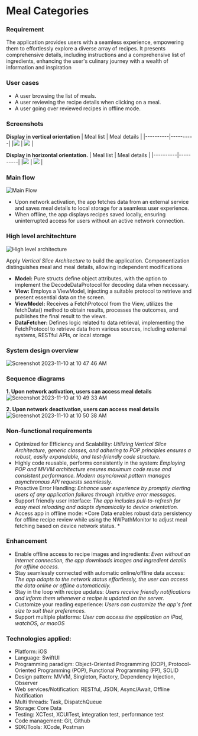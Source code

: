 # Meal Categories

### Requirement
The application provides users with a seamless experience, empowering them to effortlessly explore a diverse array of recipes. It presents comprehensive details, including instructions and a comprehensive list of ingredients, enhancing the user's culinary journey with a wealth of information and inspiration

### User cases
* A user browsing the list of meals.
* A user reviewing the recipe details when clicking on a meal.
* A user going over reviewed recipes in offline mode.

### Screenshots
**Display in vertical orientation**
| Meal list | Meal details |
|----------|----------|
|<kbd><img src="https://user-images.githubusercontent.com/118146780/282129797-c6303cf1-856b-4138-aa58-3cfbe06376d7.png"></kbd> | <kbd><img src="https://user-images.githubusercontent.com/118146780/282130027-69a0faea-25c3-490d-98ca-33cb1443c629.png"></kbd> | 

**Display in horizontal orientation.**
| Meal list | Meal details |
|----------|----------|
|<kbd><img src="https://user-images.githubusercontent.com/118146780/282130599-e66da311-6772-48e9-b2c6-963bb051f109.png"></kbd> | <kbd><img src="https://user-images.githubusercontent.com/118146780/282130796-e51eaa2c-3c94-4f2c-8558-3aee595ab4bc.png"></kbd> |

### Main flow
![Main Flow](https://github.com/salmdoo/SwiftUI-MealCategogies/assets/118146780/bfeb3b7e-5272-4ec5-9117-cb189826e3e1)
* Upon network activation, the app fetches data from an external service and saves meal details to local storage for a seamless user experience.
* When offline, the app displays recipes saved locally, ensuring uninterrupted access for users without an active network connection.

### High level architechture
![High level architecture](https://github.com/salmdoo/SwiftUI-MealCategogies/assets/118146780/9c66d4a4-9f7a-40e4-b4f6-fec1ed97261c)

Apply *Vertical Slice Architecture* to build the application. Componentization distinguishes meal and meal details, allowing independent modifications

* **Model:** Pure structs define object attributes, with the option to implement the DecodeDataProtocol for decoding data when necessary.
* **View:** Employs a ViewModel, injecting a suitable protocol to retrieve and present essential data on the screen.
* **ViewModel:** Receives a FetchProtocol from the View, utilizes the fetchData() method to obtain results, processes the outcomes, and publishes the final result to the views.
* **DataFetcher:** Defines logic related to data retrieval, implementing the FetchProtocol to retrieve data from various sources, including external systems, RESTful APIs, or local storage

  
### System design overview
![Screenshot 2023-11-10 at 10 47 46 AM](https://github.com/salmdoo/SwiftUI-MealCategogies/assets/118146780/c776f757-9588-4bd1-8696-e6201c2751cc)

### Sequence diagrams
**1. Upon network activation, users can access meal details**
![Screenshot 2023-11-10 at 10 49 33 AM](https://github.com/salmdoo/SwiftUI-MealCategogies/assets/118146780/e9a55f55-10e6-4524-95c1-5709cbc6987c)

**2. Upon network deactivation, users can access meal details**
![Screenshot 2023-11-10 at 10 50 38 AM](https://github.com/salmdoo/SwiftUI-MealCategogies/assets/118146780/9b0d3e85-6d21-49e5-8aa6-bcaf2993499b)

### Non-functional requirements
* Optimized for Efficiency and Scalability: *Utilizing Vertical Slice Architecture, generic classes, and adhering to POP principles ensures a robust, easily expandable, and test-friendly code structure.*
* Highly code reusable, performs consistently in the system: *Employing POP and MVVM architecture ensures maximum code reuse and consistent performance. Modern async/await pattern manages asynchronous API requests seamlessly.* 
* Proactive Error Handling: *Enhance user experience by promptly alerting users of any application failures through intuitive error messages.*
* Support friendly user interface: *The app includes pull-to-refresh for easy meal reloading and adapts dynamically to device orientation.*
* Access app in offline mode: *Core Data enables robust data persistency for offline recipe review while using the NWPathMonitor to adjust meal fetching based on device network status. *

### Enhancement
* Enable offline access to recipe images and ingredients: *Even without an internet connection, the app downloads images and ingredient details for offline access.*
* Stay seamlessly connected with automatic online/offline data access: *The app adapts to the network status effortlessly, the user can access the data online or offline automatically.*
* Stay in the loop with recipe updates: *Users receive friendly notifications and inform them whenever a recipe is updated on the server.*
* Customize your reading experience: *Users can customize the app's font size to suit their preferences.*
* Support multiple platforms: *User can access the application on iPad, watchOS, or macOS*

### Technologies applied: 
* Platform: iOS
* Language: SwiftUI
* Programming paradigm:  Object-Oriented Programming (OOP), Protocol-Oriented Programming (POP), Functional Programming (FP), SOLID
* Design pattern: MVVM, Singleton, Factory, Dependency Injection, Observer
* Web services/Notification: RESTful, JSON, Async/Await, Offline Notification
* Multi threads: Task, DispatchQueue
* Storage: Core Data
* Testing: XCTest, XCUITest, integration test, performance test
* Code management: Git, Github
* SDK/Tools: XCode, Postman
